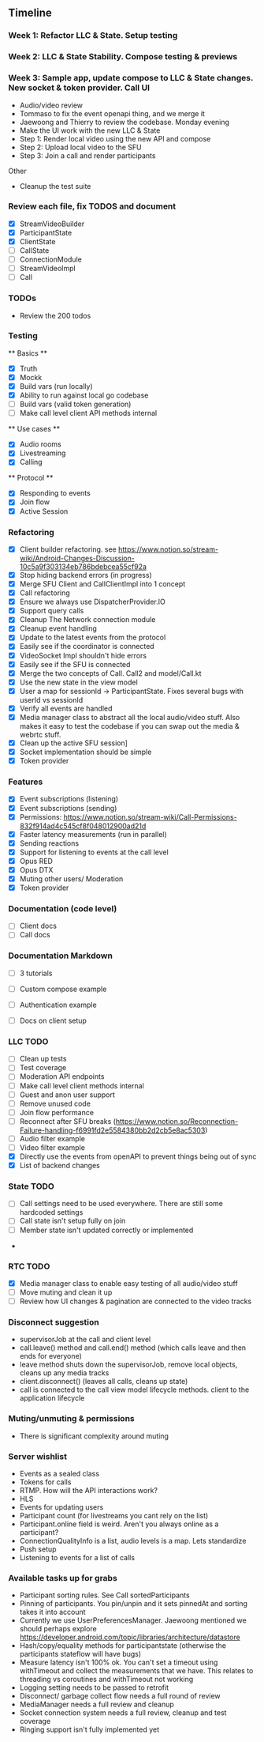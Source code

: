 
## Timeline

### Week 1: Refactor LLC & State. Setup testing
### Week 2: LLC & State Stability. Compose testing & previews
### Week 3: Sample app, update compose to LLC & State changes. New socket & token provider. Call UI


- Audio/video review
- Tommaso to fix the event openapi thing, and we merge it
- Jaewoong and Thierry to review the codebase. Monday evening
- Make the UI work with the new LLC & State
- Step 1: Render local video using the new API and compose
- Step 2: Upload local video to the SFU
- Step 3: Join a call and render participants

Other

- Cleanup the test suite

### Review each file, fix TODOS and document

- [X] StreamVideoBuilder
- [X] ParticipantState
- [X] ClientState
- [ ] CallState
- [ ] ConnectionModule
- [ ] StreamVideoImpl
- [ ] Call

### TODOs

- Review the 200 todos

### Testing

** Basics **
- [X] Truth
- [X] Mockk
- [X] Build vars (run locally)
- [X] Ability to run against local go codebase
- [ ] Build vars (valid token generation)
- [ ] Make call level client API methods internal

** Use cases **

- [X] Audio rooms
- [X] Livestreaming
- [X] Calling

** Protocol **

- [X] Responding to events
- [X] Join flow
- [X] Active Session

### Refactoring

- [X] Client builder refactoring. see https://www.notion.so/stream-wiki/Android-Changes-Discussion-10c5a9f303134eb786bdebcea55cf92a
- [X] Stop hiding backend errors (in progress)
- [X] Merge SFU Client and CallClientImpl into 1 concept
- [X] Call refactoring
- [X] Ensure we always use DispatcherProvider.IO
- [X] Support query calls
- [X] Cleanup The Network connection module
- [X] Cleanup event handling
- [X] Update to the latest events from the protocol
- [X] Easily see if the coordinator is connected
- [X] VideoSocket Impl shouldn't hide errors
- [X] Easily see if the SFU is connected
- [X] Merge the two concepts of Call. Call2 and model/Call.kt
- [X] Use the new state in the view model
- [X] User a map for sessionId -> ParticipantState. Fixes several bugs with userId vs sessionId
- [X] Verify all events are handled
- [X] Media manager class to abstract all the local audio/video stuff. Also makes it easy to test the codebase if you can swap out the media & webrtc stuff.
- [X] Clean up the active SFU session]
- [X] Socket implementation should be simple
- [X] Token provider

### Features

- [X] Event subscriptions (listening)
- [X] Event subscriptions (sending)
- [X] Permissions: https://www.notion.so/stream-wiki/Call-Permissions-832f914ad4c545cf8f048012900ad21d
- [X] Faster latency measurements (run in parallel)
- [X] Sending reactions
- [X] Support for listening to events at the call level
- [X] Opus RED
- [X] Opus DTX
- [X] Muting other users/ Moderation
- [X] Token provider

### Documentation (code level)

- [ ] Client docs
- [ ] Call docs

### Documentation Markdown

- [ ] 3 tutorials
- [ ] Custom compose example
- [ ] Authentication example
- [ ] Docs on client setup


### LLC TODO

- [ ] Clean up tests
- [ ] Test coverage
- [ ] Moderation API endpoints
- [ ] Make call level client methods internal
- [ ] Guest and anon user support
- [ ] Remove unused code
- [ ] Join flow performance
- [ ] Reconnect after SFU breaks (https://www.notion.so/Reconnection-Failure-handling-f6991fd2e5584380bb2d2cb5e8ac5303)
- [ ] Audio filter example
- [ ] Video filter example
- [X] Directly use the events from openAPI to prevent things being out of sync
- [X] List of backend changes

### State TODO

- [ ] Call settings need to be used everywhere. There are still some hardcoded settings
- [ ] Call state isn't setup fully on join
- [ ] Member state isn't updated correctly or implemented
- 

### RTC TODO

- [X] Media manager class to enable easy testing of all audio/video stuff
- [ ] Move muting and clean it up
- [ ] Review how UI changes & pagination are connected to the video tracks

### Disconnect suggestion

- supervisorJob at the call and client level
- call.leave() method and call.end() method (which calls leave and then ends for everyone)
- leave method shuts down the supervisorJob, remove local objects, cleans up any media tracks
- client.disconnect() (leaves all calls, cleans up state)
- call is connected to the call view model lifecycle methods. client to the application lifecycle

### Muting/unmuting & permissions

- There is significant complexity around muting

### Server wishlist

- Events as a sealed class
- Tokens for calls
- RTMP. How will the API interactions work?
- HLS
- Events for updating users
- Participant count (for livestreams you cant rely on the list)
- Participant.online field is weird. Aren't you always online as a participant?
- ConnectionQualityInfo is a list, audio levels is a map. Lets standardize
- Push setup
- Listening to events for a list of calls

### Available tasks up for grabs

- Participant sorting rules. See Call sortedParticipants
- Pinning of participants. You pin/unpin and it sets pinnedAt and sorting takes it into account
- Currently we use UserPreferencesManager. Jaewoong mentioned we should perhaps explore https://developer.android.com/topic/libraries/architecture/datastore
- Hash/copy/equality methods for participantstate (otherwise the participants stateflow will have bugs)
- Measure latency isn't 100% ok. You can't set a timeout using withTimeout and collect the measurements that we have. This relates to threading vs coroutines and withTimeout not working
- Logging setting needs to be passed to retrofit
- Disconnect/ garbage collect flow needs a full round of review
- MediaManager needs a full review and cleanup
- Socket connection system needs a full review, cleanup and test coverage
- Ringing support isn't fully implemented yet
